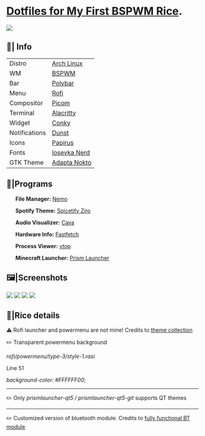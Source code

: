 <h1><a href="https://www.reddit.com/r/unixporn/comments/11fb824/bspwm_my_first_rice_on_my_first_laptop/">Dotfiles for My First BSPWM Rice</a>.</h1>
<img src="https://user-images.githubusercontent.com/106245401/222894938-4e033c23-7f74-4f69-96b2-3250f42fe2c9.png">
<h2>🌾| Info</h2>
<table>
	<tr>
		<td>Distro</td>
		<td><a href="https://archlinux.org/">Arch Linux</td>
	</tr>
	<tr>
		<td>WM</td>
		<td><a href="https://github.com/baskerville/bspwm">BSPWM</a></td>
	</tr>
	<tr>
		<td>Bar</td>
		<td><a href="https://github.com/polybar/polybar">Polybar</a></td>
	</tr>
	<tr>
		<td>Menu</td>
		<td><a href="https://github.com/davatorium/rofi">Rofi</a></td>
	</tr>
	<tr>
		<td>Compositor</td>
		<td><a href="https://archlinux.org/packages/community/x86_64/picom">Picom</a></td>
	</tr>
	<tr>
		<td>Terminal</td>
		<td><a href="https://github.com/alacritty/alacritty">Alacritty</a></td>
	</tr>
	<tr>
		<td>Widget</td>
		<td><a href="https://github.com/brndnmtthws/conky">Conky</a></td>
	</tr>
	<tr>
		<td>Notifications</td>
		<td><a href="https://github.com/dunst-project/dunst">Dunst</a></td>
	</tr>
	<tr>
		<td>Icons</td>
		<td><a href="https://github.com/PapirusDevelopmentTeam/papirus-icon-theme">Papirus</a></td>
	</tr>
	<tr>
		<td>Fonts</td>
		<td><a href="https://github.com/ryanoasis/nerd-fonts/tree/master/patched-fonts/Iosevka">Iosevka Nerd</a></td>
	</tr>
	<tr>
		<td>GTK Theme</td>
		<td><a href="https://github.com/adapta-project/adapta-gtk-theme">Adapta Nokto</a></td>
	</tr>
</table>
<h2>🤖|Programs</h2>
<ul>
	<dl><b>File Manager:</b> <a href="https://github.com/linuxmint/nemo">Nemo</a></dl>
	<dl><b>Spotify Theme:</b> <a href="https://github.com/spicetify/spicetify-themes/tree/master/Ziro">Spicetify Ziro</a></dl>
	<dl><b>Audio Visualizer:</b> <a href="https://github.com/karlstav/cava">Cava</a></dl>
	<dl><b>Hardware Info:</b> <a href="https://github.com/LinusDierheimer/fastfetch">Fastfetch</a></dl>
	<dl><b>Process Viewer:</b> <a href="https://github.com/MrRio/vtop">vtop</a></dl>
	<dl><b>Minecraft Launcher:</b> <a href="https://aur.archlinux.org/packages/prismlauncher-qt5-git">Prism Launcher</a></dl>
</ul>
<h2>🖼️|Screenshots</h2>
<img src="https://user-images.githubusercontent.com/106245401/222894019-f316b781-66f7-4cd6-976e-03068e342950.png">
<img src="https://user-images.githubusercontent.com/106245401/222894029-01aad31b-2a86-40d6-8c42-a776868792cf.png">
<img src="https://user-images.githubusercontent.com/106245401/222894033-391f0822-4adc-4865-bdf7-669d1c167679.png">
<img src="https://user-images.githubusercontent.com/106245401/222894037-bf28c02d-3d5b-4047-9a9d-a6d4c846edfc.png">
<h2>🍙|Rice details</h2>
<p>⚠️ Rofi launcher and powermenu are not mine! Credits to <a href="https://github.com/adi1090x/rofi">theme collection<a></p>
<p>✏️ Transparent powermenu background</p>
<p><i>rofi/powermenu/type-3/style-1.rasi</i></p>
<p>Line 51</p>
<p><i>background-color:			#FFFFFF00;</i></p>
<hr>
<p>✏️ Only <i>prismlauncher-qt5 / prismlauncher-qt5-git</i> supports QT themes</p>
<hr>
<p>✏️ Customized version of bluetooth module. Credits to <a href="https://github.com/msaitz/polybar-bluetooth">fully functional BT module</a></p>
